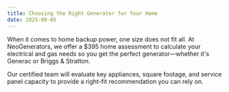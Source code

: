 ```yaml
---
title: Choosing the Right Generator for Your Home
date: 2025-08-05
---
```


When it comes to home backup power, one size does not fit all. At NeoGenerators, we offer a $395 home assessment to calculate your electrical and gas needs so you get the perfect generator—whether it's Generac or Briggs & Stratton.

Our certified team will evaluate key appliances, square footage, and service panel capacity to provide a right-fit recommendation you can rely on.
